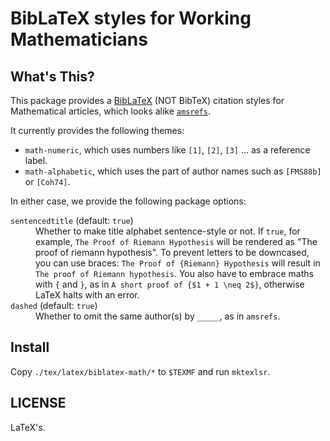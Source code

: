 BibLaTeX styles for Working Mathematicians
==========================================

What's This?
------------
This package provides a [BibLaTeX] (NOT BibTeX) citation styles for Mathematical articles, which looks alike [`amsrefs`](https://ctan.org/pkg/amsrefs).

It currently provides the following themes:

* `math-numeric`, which uses numbers like `[1]`, `[2]`, `[3]` ... as a reference label.
* `math-alphabetic`, which uses the part of author names such as `[FMS88b]` or `[Coh74]`.

In either case, we provide the following package options:

<dl>
<dt><code>sentencedtitle</code> (default: <code>true</code>)</dt>
<dd>
Whether to make title alphabet sentence-style or not.
If <code>true</code>, for example, <code>The Proof of Riemann Hypothesis</code> will be rendered as "The proof of riemann hypothesis". To prevent letters to be downcased, you can use braces: <code>The Proof of {Riemann} Hypothesis</code> will result in <code>The proof of Riemann hypothesis</code>.
You also have to embrace maths with <code>{</code> and <code>}</code>, as in <code>A short proof of {$1 + 1 \neq 2$}</code>, otherwise LaTeX halts with an error.
</dd>
<dt><code>dashed</code> (default: <code>true</code>)</dt>
<dd>Whether to omit the same author(s) by <code>_____</code>, as in <code>amsrefs</code>.</dd>
</dl>

Install
-------
Copy `./tex/latex/biblatex-math/*` to `$TEXMF` and run `mktexlsr`.

LICENSE
-------
LaTeX's.


[BibLaTeX]: https://ctan.org/pkg/biblatex
